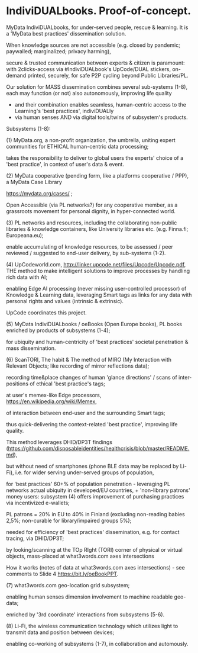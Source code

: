 # IndiviDUALbooks. Proof-of-concept.
MyData IndiviDUALbooks, for under-served people, rescue &amp; learning. It is a 'MyData best practices' dissemination solution.

When knowledge sources are not accessible (e.g. closed by pandemic; paywalled; marginalized; privacy harming),

secure &amp; trusted communication between experts &amp; citizen is paramount: 
with 2clicks-access via #IndiviDUALbook's UpCode/DUAL stickers, on-demand printed, securely, for safe P2P cycling beyond Public Libraries/PL.

Our solution for MASS dissemination combines several sub-systems (1-8), each may function (or not) also autonomously, 
improving life quality
- and their combination enables seamless, human-centric access to the Learning's 'best practices', indiviDUALly 
- via human senses AND via digital tools/twins of subsystem's products.

Subsystems (1-8):

(1) MyData.org, a non-profit organization, the umbrella, uniting expert communities for ETHICAL human-centric data processing;

takes the responsibility to deliver to global users the experts' choice of a 'best practice', in context of user's data & event.

(2) MyData cooperative (pending form, like a platforms cooperative / PPP), a MyData Case Library

https://mydata.org/cases/ ;

Open Accessible (via PL networks?) for any cooperative member, as a grassroots movement for personal dignity, in hyper-connected world.

(3) PL networks and resources, including the collaborating non-public libraries & knowledge containers, like University libraries etc. (e.g. Finna.fi; Europeana.eu);

enable accumulating of knowledge resources, to be assessed / peer reviewed / suggested to end-user delivery, by sub-systems (1-2).

(4) UpCodeworld.com, http://linker.upcode.net/files/Upcode/Upcode.pdf, THE method to make intelligent solutions to improve processes by handling rich data with AI;

enabling Edge AI processing (never missing user-controlled processor) of Knowledge & Learning data, 
leveraging Smart tags as links for any data with personal rights and values (intrinsic & extrinsic). 

UpCode coordinates this project.

(5) MyData IndiviDUALbooks / oeBooks (Open Europe books), PL books enriched by products of subsystems (1-4);

for ubiquity and human-centricity of 'best practices' societal penetration & mass dissemination.

(6) ScanTORI, The habit & The method of MIRO (My Interaction with Relevant Objects; like recording of mirror reflections data);

recording time&place changes of human 'glance directions' / scans of inter-positions of ethical 'best practice's tags;

at user's memex-like Edge processors, https://en.wikipedia.org/wiki/Memex, 

of interaction between end-user and the surrounding Smart tags;

thus quick-delivering the context-related 'best practice', improving life quality. 

This method leverages DHID/DP3T findings (https://github.com/disposableidentities/healthcrisis/blob/master/README.md),

but without need of smartphones (phone BLE data may be replaced by Li-Fi), i.e. for wider serving under-served groups of population, 

for 'best practices' 60+% of population penetration - leveraging PL networks actual ubiquity in developed/EU countries, + 'non-library patrons' money users: subsystem (4) offers improvement of purchasing practices via incentivized e-wallets;

PL patrons = 20% in EU to 40% in Finland (excluding non-reading babies 2,5%; non-curable for library/impaired groups 5%);

needed for efficiency of 'best practices' dissemination, e.g. for contact tracing, via DHID/DP3T;

by looking/scanning at the TOp RIght (TORI) corner of physical or virtual objects, mass-placed at what3words.com axes intersections

How it works (notes of data at what3words.com axes intersections) - see comments to Slide 4 https://bit.ly/oeBookPPT.

(7) what3words.com geo-location grid subsystem;

enabling human senses dimension involvement to machine readable geo-data;

enriched by '3rd coordinate' interactions from subsystems (5-6).

(8) Li-Fi, the wireless communication technology which utilizes light to transmit data and position between devices;

enabling co-working of subsystems (1-7), in collaboration and automously.
